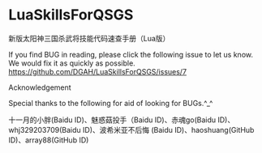 LuaSkillsForQSGS
================

新版太阳神三国杀武将技能代码速查手册（Lua版）

If you find BUG in reading, please click the following issue to let us know. We would fix it as quickly as possible.
https://github.com/DGAH/LuaSkillsForQSGS/issues/7

Acknowledgement

Special thanks to the following for aid of looking for BUGs.^_^

十一月的小胖(Baidu ID)、魅惑菇投手（Baidu ID)、赤魂go(Baidu ID)、whj329203709(Baidu ID)、波希米亚不后悔 (Baidu ID)、haoshuang(GitHub ID)、array88(GitHub ID)
